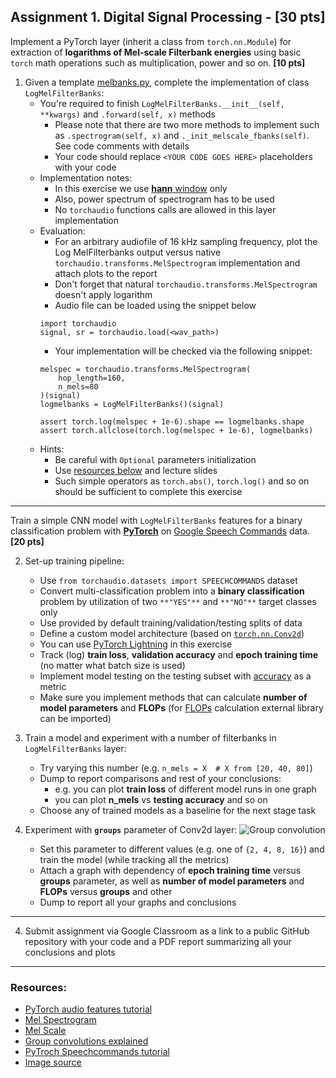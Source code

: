 ## Assignment 1. Digital Signal Processing - [30 pts]

Implement a PyTorch layer (inherit a class from `torch.nn.Module`) for extraction of **logarithms of Mel-scale Filterbank energies** using basic `torch` math operations such as multiplication, power and so on. **[10 pts]**

1. Given a template [melbanks.py](melbanks.py), complete the implementation of class `LogMelFilterBanks`:
    - You're required to finish `LogMelFilterBanks.__init__(self, **kwargs)` and `.forward(self, x)` methods
        - Please note that there are two more methods to implement such as `.spectrogram(self, x)` and `._init_melscale_fbanks(self)`. See code comments with details
        - Your code should replace `<YOUR CODE GOES HERE>` placeholders with your code
    - Implementation notes:
        - In this exercise we use [**hann** window](https://pytorch.org/docs/stable/generated/torch.hann_window.html) only
        - Also, power spectrum of spectrogram has to be used
        - No `torchaudio` functions calls are allowed in this layer implementation
    - Evaluation:
        - For an arbitrary audiofile of 16 kHz sampling frequency, plot the Log MelFilterbanks output versus native `torchaudio.transforms.MelSpectrogram` implementation and attach plots to the report
        - Don't forget that natural `torchaudio.transforms.MelSpectrogram` doesn't apply logarithm
        - Audio file can be loaded using the snippet below
        ```python3
        import torchaudio
        signal, sr = torchaudio.load(<wav_path>)
        ```
        - Your implementation will be checked via the following snippet:
        ```python3
        melspec = torchaudio.transforms.MelSpectrogram(
            hop_length=160,
            n_mels=80
        )(signal)
        logmelbanks = LogMelFilterBanks()(signal)

        assert torch.log(melspec + 1e-6).shape == logmelbanks.shape
        assert torch.allclose(torch.log(melspec + 1e-6), logmelbanks)
        ```
    - Hints:
        - Be careful with `Optional` parameters initialization
        - Use [resources below](#resources) and lecture slides
        - Such simple operators as `torch.abs()`, `torch.log()` and so on should be sufficient to complete this exercise


---

Train a simple CNN model with `LogMelFilterBanks` features for a binary classification problem with [**PyTorch**](https://pytorch.org/) on [Google Speech Commands](https://arxiv.org/abs/1804.03209) data. **[20 pts]**


2. Set-up training pipeline:
    - Use `from torchaudio.datasets import SPEECHCOMMANDS` dataset
    - Convert multi-classification problem into a **binary classification** problem by utilization of two `**"YES"**` and `**"NO"**` target classes only
    - Use provided by default training/validation/testing splits of data
    - Define a custom model architecture (based on [`torch.nn.Conv2d`](https://pytorch.org/docs/stable/generated/torch.nn.Conv2d.html))
    - You can use [PyTorch Lightning](https://lightning.ai/docs/pytorch/stable/) in this exercise
    - Track (log) **train loss**, **validation accuracy** and **epoch training time** (no matter what batch size is used)
    - Implement model testing on the testing subset with [accuracy](https://developers.google.com/machine-learning/crash-course/classification/accuracy-precision-recall) as a metric
    - Make sure you implement methods that can calculate **number of model parameters** and **FLOPs** (for [FLOPs](https://en.wikipedia.org/wiki/Floating_point_operations_per_second) calculation external library can be imported)


3. Train a model and experiment with a number of filterbanks in `LogMelFilterBanks` layer:
    - Try varying this number (e.g. `n_mels = X  # X from [20, 40, 80]`)
    - Dump to report comparisons and rest of your conclusions:
        - e.g. you can plot **train loss** of different model runs in one graph
        - you can plot **n_mels** vs **testing accuracy** and so on
    - Choose any of trained models as a baseline for the next stage task


4. Experiment with **`groups`** parameter of Conv2d layer:
    ![Group convolution](group_convolution.png)
    - Set this parameter to different values (e.g. one of `{2, 4, 8, 16}`) and train the model (while tracking all the metrics)
    - Attach a graph with dependency of **epoch training time** versus **groups** parameter, as well as **number of model parameters** and **FLOPs** versus **groups** and other
    - Dump to report all your graphs and conclusions


---

4. Submit assignment via Google Classroom as a link to a public GitHub repository with your code and a PDF report summarizing all your conclusions and plots

---

### Resources:
- [PyTorch audio features tutorial](https://pytorch.org/audio/main/tutorials/audio_feature_extractions_tutorial.html#mel-filter-bank)
- [Mel Spectrogram](https://pytorch.org/audio/main/generated/torchaudio.transforms.MelSpectrogram.html#melspectrogram)
- [Mel Scale](https://pytorch.org/audio/main/_modules/torchaudio/functional/functional.html#melscale_fbanks)
- [Group convolutions explained](https://www.youtube.com/watch?v=vVaRhZXovbw)
- [PyTroch Speechcommands tutorial](https://pytorch.org/tutorials/intermediate/speech_command_classification_with_torchaudio_tutorial.html)
- [Image source](https://github.com/Daniil-Osokin/fully-learnable-group-convolution.pytorch)
